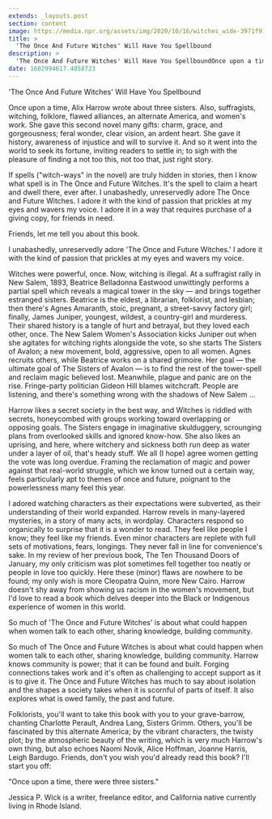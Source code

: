 ```yaml
--- 
extends: _layouts.post 
section: content 
image: https://media.npr.org/assets/img/2020/10/16/witches_wide-3971f919cc8b911a98796f0c7fb1f7ca9b82c090.jpg?s=1400 
title: > 
  'The Once And Future Witches' Will Have You Spellbound 
description: > 
  'The Once And Future Witches' Will Have You SpellboundOnce upon a time, Alix Harrow wrote about three sisters.If spells ("witch-ways" in the novel) are truly hidden in stories, then I know what spell is in The Once and Future Witches.I unabashedly, unreservedly adore The Once and Future Witches.So much of 'The Once and Future Witches' is about what could happen when women talk to each other, sharing knowledge, building community.The Once and Future Witches has much to say about isolation and the shapes a society takes when it is scornful of parts of itself. 
date: 1602994617.4058723 
--- 
```

'The Once And Future Witches' Will Have You Spellbound

Once upon a time, Alix Harrow wrote about three sisters. Also, suffragists, witching, folklore, flawed alliances, an alternate America, and women's work. She gave this second novel many gifts: charm, grace, and gorgeousness; feral wonder, clear vision, an ardent heart. She gave it history, awareness of injustice and will to survive it. And so it went into the world to seek its fortune, inviting readers to settle in; to sigh with the pleasure of finding a not too this, not too that, just right story.

If spells ("witch-ways" in the novel) are truly hidden in stories, then I know what spell is in The Once and Future Witches. It's the spell to claim a heart and dwell there, ever after. I unabashedly, unreservedly adore The Once and Future Witches. I adore it with the kind of passion that prickles at my eyes and wavers my voice. I adore it in a way that requires purchase of a giving copy, for friends in need.

Friends, let me tell you about this book.

I unabashedly, unreservedly adore 'The Once and Future Witches.' I adore it with the kind of passion that prickles at my eyes and wavers my voice.

Witches were powerful, once. Now, witching is illegal. At a suffragist rally in New Salem, 1893, Beatrice Belladonna Eastwood unwittingly performs a partial spell which reveals a magical tower in the sky — and brings together estranged sisters. Beatrice is the eldest, a librarian, folklorist, and lesbian; then there's Agnes Amaranth, stoic, pregnant, a street-savvy factory girl; finally, James Juniper, youngest, wildest, a country-girl and murderess. Their shared history is a tangle of hurt and betrayal, but they loved each other, once. The New Salem Women's Association kicks Juniper out when she agitates for witching rights alongside the vote, so she starts The Sisters of Avalon; a new movement, bold, aggressive, open to all women. Agnes recruits others, while Beatrice works on a shared grimoire. Her goal — the ultimate goal of The Sisters of Avalon — is to find the rest of the tower-spell and reclaim magic believed lost. Meanwhile, plague and panic are on the rise. Fringe-party politician Gideon Hill blames witchcraft. People are listening, and there's something wrong with the shadows of New Salem ...

Harrow likes a secret society in the best way, and Witches is riddled with secrets, honeycombed with groups working toward overlapping or opposing goals. The Sisters engage in imaginative skulduggery, scrounging plans from overlooked skills and ignored know-how. She also likes an uprising, and here, where witchery and sickness both run deep as water under a layer of oil, that's heady stuff. We all (I hope) agree women getting the vote was long overdue. Framing the reclamation of magic and power against that real-world struggle, which we know turned out a certain way, feels particularly apt to themes of once and future, poignant to the powerlessness many feel this year.

I adored watching characters as their expectations were subverted, as their understanding of their world expanded. Harrow revels in many-layered mysteries, in a story of many acts, in wordplay. Characters respond so organically to surprise that it is a wonder to read. They feel like people I know; they feel like my friends. Even minor characters are replete with full sets of motivations, fears, longings. They never fall in line for convenience's sake. In my review of her previous book, The Ten Thousand Doors of January, my only criticism was plot sometimes fell together too neatly or people in love too quickly. Here these (minor) flaws are nowhere to be found; my only wish is more Cleopatra Quinn, more New Cairo. Harrow doesn't shy away from showing us racism in the women's movement, but I'd love to read a book which delves deeper into the Black or Indigenous experience of women in this world.

So much of 'The Once and Future Witches' is about what could happen when women talk to each other, sharing knowledge, building community.

So much of The Once and Future Witches is about what could happen when women talk to each other, sharing knowledge, building community. Harrow knows community is power; that it can be found and built. Forging connections takes work and it's often as challenging to accept support as it is to give it. The Once and Future Witches has much to say about isolation and the shapes a society takes when it is scornful of parts of itself. It also explores what is owed family, the past and future.

Folklorists, you'll want to take this book with you to your grave-barrow, chanting Charlotte Perault, Andrea Lang, Sisters Grimm. Others, you'll be fascinated by this alternate America; by the vibrant characters, the twisty plot; by the atmospheric beauty of the writing, which is very much Harrow's own thing, but also echoes Naomi Novik, Alice Hoffman, Joanne Harris, Leigh Bardugo. Friends, don't you wish you'd already read this book? I'll start you off:

"Once upon a time, there were three sisters."

Jessica P. Wick is a writer, freelance editor, and California native currently living in Rhode Island.